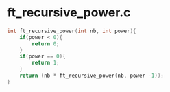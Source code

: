 # ft_recursive_power.c

```c
int ft_recursive_power(int nb, int power){
    if(power < 0){
        return 0;
    }
    if(power == 0){
        return 1;
    }
    return (nb * ft_recursive_power(nb, power -1));
}
```
